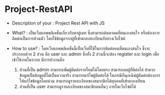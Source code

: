 # Project-RestAPI
- Description of your : 
    Project Rest API with JS

- What? : 
    เป็นเว็บแอพพลิเคชั่นเกี่ยวกับหาคู่เดท ซึ่งสามารถค้นหาคนที่ตนเองสนใจ หรือต้องการติดต่อเป็นการส่วนตัว โดยใช้ข้อมูลจากผู้ที่เข้ามาลงทะเบียนกับทางเว็บไซต์

- How to use? : 
    โดยเว็บแอพพลิเคชั่นนี้เป็บเว็บที่ใช้ในการติดต่อคนที่ตนเองสนใจ ซึ่งจะประกอบด้วย 2 ส่วน คือ user และ admin
    ซึ่งทั้ง 2 ส่วนนี้จะต้อง register และ login เพื่อเข้าใช้งานในระบบ มีการทำงานคือ
    1. ส่วนที่เป็น admin 
        สามารถเพิ่มผู้ติดต่อรายใหม่ได้โดยตรง
        สามารถลบผู้ที่ติด่อได้ ถ้าหากข้อมูลเป็นข้อมูลที่ไม่เป็นความจริง
        สามารถแก้ไขผู้ติดต่อได้ ในกรณีทีฉุกเฉิน่ผู้ติดต่อต้องการให้แก้ไขข้อมูลโดยด่วน
        สามารถดูรายละเอียดของสมากชิกได้ทุกคนที่เข้ามาลงเทียน
    2. ส่วนที่เป็น user
        สามารถดูรายละเอียดของสมาชิกคนอื่นๆ ภายในเว็บไซต์ได้

